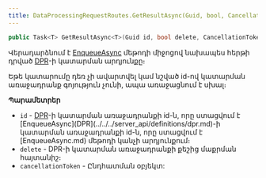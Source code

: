 ```yaml
---
title: DataProcessingRequestRoutes.GetResultAsync(Guid, bool, CancellationToken) մեթոդ
---
```


```c#
public Task<T> GetResultAsync<T>(Guid id, bool delete, CancellationToken cancellationToken = default)
```

Վերադարձնում է [EnqueueAsync](EnqueueAsync.md) մեթոդի միջոցով նախապես հերթի դրված [DPR](../../../server_api/definitions/dpr.md)-ի կատարման արդյունքը։

Եթե կատարումը դեռ չի ավարտվել կամ նշված id-ով կատարման առաջադրանք գոյություն չունի, ապա առաջացնում է սխալ։

**Պարամետրեր**

* `id` - [DPR](../../../server_api/definitions/dpr.md)-ի կատարման առաջադրանքի id-ն, որը ստացվում է [EnqueueAsync](DPR](../../../server_api/definitions/dpr.md)-ի կատարման առաջադրանքի id-ն, որը ստացվում է [EnqueueAsync.md) մեթոդի կանչի արդյունքում։
* `delete` - DPR-ի կատարման առաջադրանքի քեշից մաքրման հայտանիշ։
* `cancellationToken` - Ընդհատման օբյեկտ:

